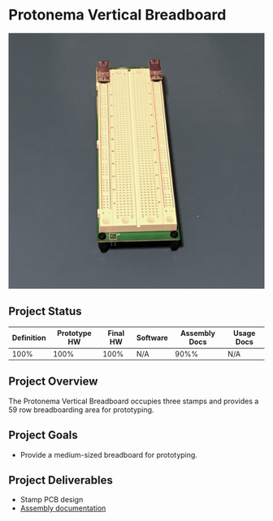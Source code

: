 # Protonema Vertical Breadboard
![Photo of a 1012A Horizontal Breadboard stamp](1012-8010/images/1012A.jpg)

## Project Status

Definition | Prototype HW | Final HW | Software | Assembly Docs | Usage Docs |
|-|-|-|-|-|-|
100% | 100% | 100% | N/A | 90%% | N/A |

## Project Overview
The Protonema Vertical Breadboard occupies three stamps and provides a 59 row breadboarding area for prototyping.

## Project Goals
* Provide a medium-sized breadboard for prototyping.

## Project Deliverables
* Stamp PCB design
* [Assembly documentation](https://dslik.github.io/protonema/stamps/1012A/1012-8010.pdf)
